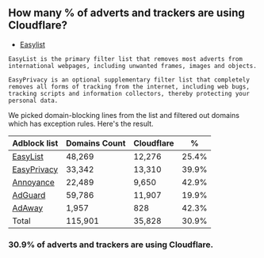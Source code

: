 ## How many % of adverts and trackers are using Cloudflare?


- [Easylist](https://web.archive.org/web/20210516110248/https://easylist.to/)
```
EasyList is the primary filter list that removes most adverts from international webpages, including unwanted frames, images and objects.

EasyPrivacy is an optional supplementary filter list that completely removes all forms of tracking from the internet, including web bugs, tracking scripts and information collectors, thereby protecting your personal data.
```


We picked domain-blocking lines from the list and filtered out domains which has exception rules.
Here's the result.


| Adblock list | Domains Count | Cloudflare | % |
| --- | --- | --- | --- |
| [EasyList](https://easylist.to/easylist/easylist.txt) | 48,269 | 12,276 | 25.4% |
| [EasyPrivacy](https://easylist.to/easylist/easyprivacy.txt) | 33,342 | 13,310 | 39.9% |
| [Annoyance](https://secure.fanboy.co.nz/fanboy-annoyance.txt) | 22,489 | 9,650 | 42.9% |
| [AdGuard](https://adguardteam.github.io/AdGuardSDNSFilter/Filters/filter.txt) | 59,786 | 11,907 | 19.9% |
| [AdAway](https://raw.githubusercontent.com/AdAway/adaway.github.io/master/hosts.txt) | 1,957 | 828 | 42.3% |
| Total | 115,901 | 35,828 | 30.9% |


### 30.9% of adverts and trackers are using Cloudflare.